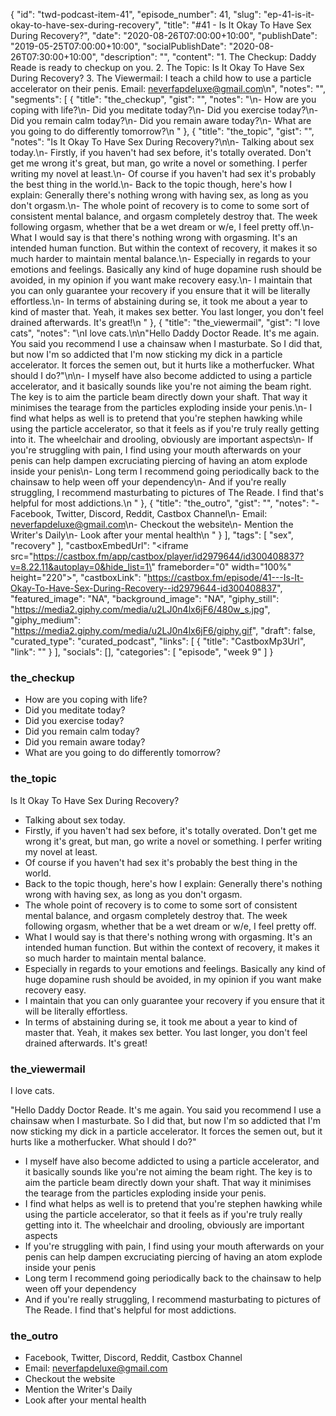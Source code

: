 {
	"id": "twd-podcast-item-41",
	"episode_number": 41,
	"slug": "ep-41-is-it-okay-to-have-sex-during-recovery",
	"title": "#41 - Is It Okay To Have Sex During Recovery?",
	"date": "2020-08-26T07:00:00+10:00",
	"publishDate": "2019-05-25T07:00:00+10:00",
	"socialPublishDate": "2020-08-26T07:30:00+10:00",
	"description": "",
	"content": "1. The Checkup: Daddy Reade is ready to checkup on you. 2. The Topic: Is It Okay To Have Sex During Recovery? 3. The Viewermail: I teach a child how to use a particle accelerator on their penis. Email: neverfapdeluxe@gmail.com\n",
	"notes": "",
	"segments": [
		{
			"title": "the_checkup",
			"gist": "",
			"notes": "\n- How are you coping with life?\n- Did you meditate today?\n- Did you exercise today?\n- Did you remain calm today?\n- Did you remain aware today?\n- What are you going to do differently tomorrow?\n      "
		},
		{
			"title": "the_topic",
			"gist": "",
			"notes": "Is It Okay To Have Sex During Recovery?\n\n- Talking about sex today.\n- Firstly, if you haven't had sex before, it's totally overated. Don't get me wrong it's great, but man, go write a novel or something. I perfer writing my novel at least.\n- Of course if you haven't had sex it's probably the best thing in the world.\n- Back to the topic though, here's how I explain: Generally there's nothing wrong with having sex, as long as you don't orgasm.\n- The whole point of recovery is to come to some sort of consistent mental balance, and orgasm completely destroy that. The week following orgasm, whether that be a wet dream or w/e, I feel pretty off.\n- What I would say is that there's nothing wrong with orgasming. It's an intended human function. But within the context of recovery, it makes it so much harder to maintain mental balance.\n- Especially in regards to your emotions and feelings. Basically any kind of huge dopamine rush should be avoided, in my opinion if you want make recovery easy.\n- I maintain that you can only guarantee your recovery if you ensure that it will be literally effortless.\n- In terms of abstaining during se, it took me about a year to kind of master that. Yeah, it makes sex better. You last longer, you don't feel drained afterwards. It's great!\n      "
		},
		{
			"title": "the_viewermail",
			"gist": "I love cats",
			"notes": "\nI love cats.\n\n\"Hello Daddy Doctor Reade. It's me again. You said you recommend I use a chainsaw when I masturbate. So I did that, but now I'm so addicted that I'm now sticking my dick in a particle accelerator. It forces the semen out, but it hurts like a motherfucker. What should I do?\"\n\n- I myself have also become addicted to using a particle accelerator, and it basically sounds like you're not aiming the beam right. The key is to aim the particle beam directly down your shaft. That way it minimises the tearage from the particles exploding inside your penis.\n- I find what helps as well is to pretend that you're stephen hawking while using the particle accelerator, so that it feels as if you're truly really getting into it. The wheelchair and drooling, obviously are important aspects\n- If you're struggling with pain, I find using your mouth afterwards on your penis can help dampen excruciating piercing of having an atom explode inside your penis\n- Long term I recommend going periodically back to the chainsaw to help ween off your dependency\n- And if you're really struggling, I recommend masturbating to pictures of The Reade. I find that's helpful for most addictions.\n      "
		},
		{
			"title": "the_outro",
			"gist": "",
			"notes": "- Facebook, Twitter, Discord, Reddit, Castbox Channel\n- Email: neverfapdeluxe@gmail.com\n- Checkout the website\n- Mention the Writer's Daily\n- Look after your mental health\n      "
		}
	],
	"tags": [
		"sex",
		"recovery"
	],
	"castboxEmbedUrl": "<iframe src=\"https://castbox.fm/app/castbox/player/id2979644/id300408837?v=8.22.11&autoplay=0&hide_list=1\" frameborder=\"0\" width=\"100%\" height=\"220\"></iframe>",
	"castboxLink": "https://castbox.fm/episode/41---Is-It-Okay-To-Have-Sex-During-Recovery--id2979644-id300408837",
	"featured_image": "NA",
	"background_image": "NA",
	"giphy_still": "https://media2.giphy.com/media/u2LJ0n4lx6jF6/480w_s.jpg",
	"giphy_medium": "https://media2.giphy.com/media/u2LJ0n4lx6jF6/giphy.gif",
	"draft": false,
	"curated_type": "curated_podcast",
	"links": [
		{
			"title": "CastboxMp3Url",
			"link": ""
		}
	],
	"socials": [],
	"categories": [
		"episode",
		"week 9"
	]
}

### the_checkup


- How are you coping with life?
- Did you meditate today?
- Did you exercise today?
- Did you remain calm today?
- Did you remain aware today?
- What are you going to do differently tomorrow?
      
### the_topic

Is It Okay To Have Sex During Recovery?

- Talking about sex today.
- Firstly, if you haven't had sex before, it's totally overated. Don't get me wrong it's great, but man, go write a novel or something. I perfer writing my novel at least.
- Of course if you haven't had sex it's probably the best thing in the world.
- Back to the topic though, here's how I explain: Generally there's nothing wrong with having sex, as long as you don't orgasm.
- The whole point of recovery is to come to some sort of consistent mental balance, and orgasm completely destroy that. The week following orgasm, whether that be a wet dream or w/e, I feel pretty off.
- What I would say is that there's nothing wrong with orgasming. It's an intended human function. But within the context of recovery, it makes it so much harder to maintain mental balance.
- Especially in regards to your emotions and feelings. Basically any kind of huge dopamine rush should be avoided, in my opinion if you want make recovery easy.
- I maintain that you can only guarantee your recovery if you ensure that it will be literally effortless.
- In terms of abstaining during se, it took me about a year to kind of master that. Yeah, it makes sex better. You last longer, you don't feel drained afterwards. It's great!
      
### the_viewermail


I love cats.

"Hello Daddy Doctor Reade. It's me again. You said you recommend I use a chainsaw when I masturbate. So I did that, but now I'm so addicted that I'm now sticking my dick in a particle accelerator. It forces the semen out, but it hurts like a motherfucker. What should I do?"

- I myself have also become addicted to using a particle accelerator, and it basically sounds like you're not aiming the beam right. The key is to aim the particle beam directly down your shaft. That way it minimises the tearage from the particles exploding inside your penis.
- I find what helps as well is to pretend that you're stephen hawking while using the particle accelerator, so that it feels as if you're truly really getting into it. The wheelchair and drooling, obviously are important aspects
- If you're struggling with pain, I find using your mouth afterwards on your penis can help dampen excruciating piercing of having an atom explode inside your penis
- Long term I recommend going periodically back to the chainsaw to help ween off your dependency
- And if you're really struggling, I recommend masturbating to pictures of The Reade. I find that's helpful for most addictions.
      
### the_outro

- Facebook, Twitter, Discord, Reddit, Castbox Channel
- Email: neverfapdeluxe@gmail.com
- Checkout the website
- Mention the Writer's Daily
- Look after your mental health
      
